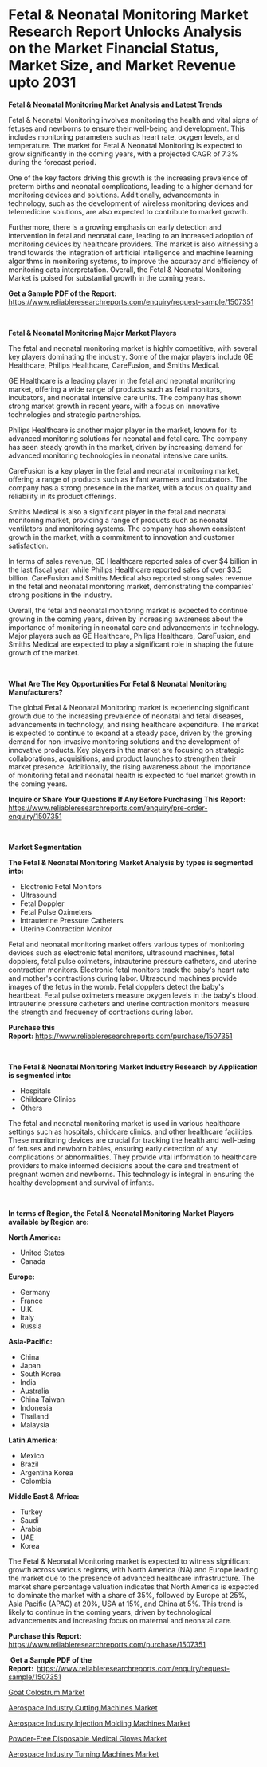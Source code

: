 <p><h1>Fetal & Neonatal Monitoring Market Research Report Unlocks Analysis on the Market Financial Status, Market Size, and Market Revenue upto 2031</h1></p><p><strong>Fetal & Neonatal Monitoring Market Analysis and Latest Trends</strong></p>
<p><p>Fetal & Neonatal Monitoring involves monitoring the health and vital signs of fetuses and newborns to ensure their well-being and development. This includes monitoring parameters such as heart rate, oxygen levels, and temperature. The market for Fetal & Neonatal Monitoring is expected to grow significantly in the coming years, with a projected CAGR of 7.3% during the forecast period. </p><p>One of the key factors driving this growth is the increasing prevalence of preterm births and neonatal complications, leading to a higher demand for monitoring devices and solutions. Additionally, advancements in technology, such as the development of wireless monitoring devices and telemedicine solutions, are also expected to contribute to market growth.</p><p>Furthermore, there is a growing emphasis on early detection and intervention in fetal and neonatal care, leading to an increased adoption of monitoring devices by healthcare providers. The market is also witnessing a trend towards the integration of artificial intelligence and machine learning algorithms in monitoring systems, to improve the accuracy and efficiency of monitoring data interpretation. Overall, the Fetal & Neonatal Monitoring Market is poised for substantial growth in the coming years.</p></p>
<p><strong>Get a Sample PDF of the Report:&nbsp;</strong> <a href="https://www.reliableresearchreports.com/enquiry/request-sample/1507351">https://www.reliableresearchreports.com/enquiry/request-sample/1507351</a></p>
<p>&nbsp;</p>
<p><strong>Fetal & Neonatal Monitoring Major Market Players</strong></p>
<p><p>The fetal and neonatal monitoring market is highly competitive, with several key players dominating the industry. Some of the major players include GE Healthcare, Philips Healthcare, CareFusion, and Smiths Medical.</p><p>GE Healthcare is a leading player in the fetal and neonatal monitoring market, offering a wide range of products such as fetal monitors, incubators, and neonatal intensive care units. The company has shown strong market growth in recent years, with a focus on innovative technologies and strategic partnerships.</p><p>Philips Healthcare is another major player in the market, known for its advanced monitoring solutions for neonatal and fetal care. The company has seen steady growth in the market, driven by increasing demand for advanced monitoring technologies in neonatal intensive care units.</p><p>CareFusion is a key player in the fetal and neonatal monitoring market, offering a range of products such as infant warmers and incubators. The company has a strong presence in the market, with a focus on quality and reliability in its product offerings.</p><p>Smiths Medical is also a significant player in the fetal and neonatal monitoring market, providing a range of products such as neonatal ventilators and monitoring systems. The company has shown consistent growth in the market, with a commitment to innovation and customer satisfaction.</p><p>In terms of sales revenue, GE Healthcare reported sales of over $4 billion in the last fiscal year, while Philips Healthcare reported sales of over $3.5 billion. CareFusion and Smiths Medical also reported strong sales revenue in the fetal and neonatal monitoring market, demonstrating the companies' strong positions in the industry. </p><p>Overall, the fetal and neonatal monitoring market is expected to continue growing in the coming years, driven by increasing awareness about the importance of monitoring in neonatal care and advancements in technology. Major players such as GE Healthcare, Philips Healthcare, CareFusion, and Smiths Medical are expected to play a significant role in shaping the future growth of the market.</p></p>
<p>&nbsp;</p>
<p><strong>What Are The Key Opportunities For Fetal & Neonatal Monitoring Manufacturers?</strong></p>
<p><p>The global Fetal & Neonatal Monitoring market is experiencing significant growth due to the increasing prevalence of neonatal and fetal diseases, advancements in technology, and rising healthcare expenditure. The market is expected to continue to expand at a steady pace, driven by the growing demand for non-invasive monitoring solutions and the development of innovative products. Key players in the market are focusing on strategic collaborations, acquisitions, and product launches to strengthen their market presence. Additionally, the rising awareness about the importance of monitoring fetal and neonatal health is expected to fuel market growth in the coming years.</p></p>
<p><strong>Inquire or Share Your Questions If Any Before Purchasing This Report:</strong> <a href="https://www.reliableresearchreports.com/enquiry/pre-order-enquiry/1507351">https://www.reliableresearchreports.com/enquiry/pre-order-enquiry/1507351</a></p>
<p>&nbsp;</p>
<p><strong>Market Segmentation</strong></p>
<p><strong>The Fetal & Neonatal Monitoring Market Analysis by types is segmented into:</strong></p>
<p><ul><li>Electronic Fetal Monitors</li><li>Ultrasound</li><li>Fetal Doppler</li><li>Fetal Pulse Oximeters</li><li>Intrauterine Pressure Catheters</li><li>Uterine Contraction Monitor</li></ul></p>
<p><p>Fetal and neonatal monitoring market offers various types of monitoring devices such as electronic fetal monitors, ultrasound machines, fetal dopplers, fetal pulse oximeters, intrauterine pressure catheters, and uterine contraction monitors. Electronic fetal monitors track the baby's heart rate and mother's contractions during labor. Ultrasound machines provide images of the fetus in the womb. Fetal dopplers detect the baby's heartbeat. Fetal pulse oximeters measure oxygen levels in the baby's blood. Intrauterine pressure catheters and uterine contraction monitors measure the strength and frequency of contractions during labor.</p></p>
<p><strong>Purchase this Report:&nbsp;</strong><a href="https://www.reliableresearchreports.com/purchase/1507351">https://www.reliableresearchreports.com/purchase/1507351</a></p>
<p>&nbsp;</p>
<p><strong>The Fetal & Neonatal Monitoring Market Industry Research by Application is segmented into:</strong></p>
<p><ul><li>Hospitals</li><li>Childcare Clinics</li><li>Others</li></ul></p>
<p><p>The fetal and neonatal monitoring market is used in various healthcare settings such as hospitals, childcare clinics, and other healthcare facilities. These monitoring devices are crucial for tracking the health and well-being of fetuses and newborn babies, ensuring early detection of any complications or abnormalities. They provide vital information to healthcare providers to make informed decisions about the care and treatment of pregnant women and newborns. This technology is integral in ensuring the healthy development and survival of infants.</p></p>
<p>&nbsp;</p>
<p><strong>In terms of Region, the Fetal & Neonatal Monitoring Market Players available by Region are:</strong></p>
<p>
    <p> <strong> North America: </strong>
        <ul>
            <li>United States</li>
            <li>Canada</li>
        </ul>
        </p> 
    <p> <strong> Europe: </strong>
        <ul>
            <li>Germany</li>
            <li>France</li>
            <li>U.K.</li>
            <li>Italy</li>
            <li>Russia</li>
        </ul>
        </p> 
    <p> <strong> Asia-Pacific: </strong>
        <ul>
            <li>China</li>
            <li>Japan</li>
            <li>South Korea</li>
            <li>India</li>
            <li>Australia</li>
            <li>China Taiwan</li>
            <li>Indonesia</li>
            <li>Thailand</li>
            <li>Malaysia</li>
        </ul>
        </p> 
    <p> <strong> Latin America: </strong>
        <ul>
            <li>Mexico</li>
            <li>Brazil</li>
            <li>Argentina Korea</li>
            <li>Colombia</li>
        </ul>
        </p> 
    <p> <strong> Middle East & Africa: </strong>
        <ul>
            <li>Turkey</li>
            <li>Saudi</li>
            <li>Arabia</li>
            <li>UAE</li>
            <li>Korea</li>
        </ul>
    </p>
    </p>
<p><p>The Fetal & Neonatal Monitoring market is expected to witness significant growth across various regions, with North America (NA) and Europe leading the market due to the presence of advanced healthcare infrastructure. The market share percentage valuation indicates that North America is expected to dominate the market with a share of 35%, followed by Europe at 25%, Asia Pacific (APAC) at 20%, USA at 15%, and China at 5%. This trend is likely to continue in the coming years, driven by technological advancements and increasing focus on maternal and neonatal care.</p></p>
<p><strong>Purchase this Report: </strong><a href="https://www.reliableresearchreports.com/purchase/1507351">https://www.reliableresearchreports.com/purchase/1507351</a></p>
<p>&nbsp;<strong>Get a Sample PDF of the Report:&nbsp;&nbsp;</strong><a href="https://www.reliableresearchreports.com/enquiry/request-sample/1507351">https://www.reliableresearchreports.com/enquiry/request-sample/1507351</a></p>
<p><strong></strong></p>
<p><p><a href="https://issuu.com/reportprime-2/docs/goat-colostrum-market-size-2030.pptx">Goat Colostrum Market</a></p><p><a href="https://github.com/juancolorado15/Market-Research-Report-List-1/blob/main/aerospace-industry-cutting-machines-market.md">Aerospace Industry Cutting Machines Market</a></p><p><a href="https://github.com/Glendatilghmankmgz0rbhwpy/Market-Research-Report-List-1/blob/main/aerospace-industry-injection-molding-machines-market.md">Aerospace Industry Injection Molding Machines Market</a></p><p><a href="https://issuu.com/reportprime-2/docs/powder-free-disposable-medical-gloves-market-size-">Powder-Free Disposable Medical Gloves Market</a></p><p><a href="https://github.com/dx0328/Market-Research-Report-List-1/blob/main/aerospace-industry-turning-machines-market.md">Aerospace Industry Turning Machines Market</a></p></p>